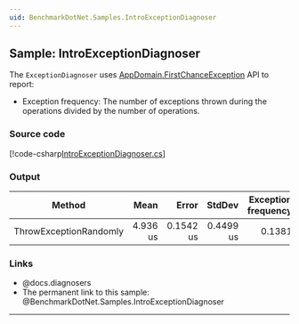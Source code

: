 ```yaml
---
uid: BenchmarkDotNet.Samples.IntroExceptionDiagnoser
---
```


## Sample: IntroExceptionDiagnoser

The `ExceptionDiagnoser` uses [AppDomain.FirstChanceException](https://learn.microsoft.com/en-us/dotnet/api/system.appdomain.firstchanceexception) API to report:

* Exception frequency: The number of exceptions thrown during the operations divided by the number of operations.

### Source code

[!code-csharp[IntroExceptionDiagnoser.cs](../../../samples/BenchmarkDotNet.Samples/IntroExceptionDiagnoser.cs)]

### Output

|                 Method |     Mean |     Error |    StdDev | Exception frequency |
|----------------------- |---------:|----------:|----------:|--------------------:|
| ThrowExceptionRandomly | 4.936 us | 0.1542 us | 0.4499 us |              0.1381 |

### Links

* @docs.diagnosers
* The permanent link to this sample: @BenchmarkDotNet.Samples.IntroExceptionDiagnoser

---